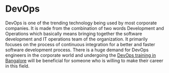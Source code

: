 # DevOps
DevOps is one of the trending technology being used by most corporate companies. It is made from the combination of two words Development and Operations which basically means bringing together the software development and IT operations team of the organization. It primarily focuses on the process of continuous integration for a better and faster software development process. There is a huge demand for DevOps engineers in the corporate world and undergoing the <a href="https://www.gamutgurus.com/devops-training">DevOps training in Bangalore</a> will be beneficial for someone who is willing to make their career in this field.

